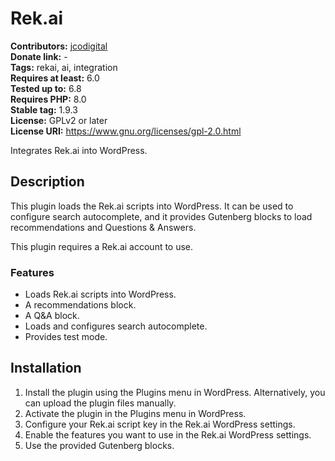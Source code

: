 # Rek.ai #
**Contributors:** [jcodigital](https://profiles.wordpress.org/jcodigital/)  
**Donate link:** -  
**Tags:** rekai, ai, integration  
**Requires at least:** 6.0  
**Tested up to:** 6.8  
**Requires PHP:** 8.0  
**Stable tag:** 1.9.3  
**License:** GPLv2 or later  
**License URI:** https://www.gnu.org/licenses/gpl-2.0.html  

Integrates Rek.ai into WordPress.

## Description ##

This plugin loads the Rek.ai scripts into WordPress. It can be used to configure search autocomplete, and it provides Gutenberg blocks to load recommendations and Questions & Answers.

This plugin requires a Rek.ai account to use.

### Features ###
- Loads Rek.ai scripts into WordPress.
- A recommendations block.
- A Q&A block.
- Loads and configures search autocomplete.
- Provides test mode.

## Installation ##

1. Install the plugin using the Plugins menu in WordPress. Alternatively, you can upload the plugin files manually.
2. Activate the plugin in the Plugins menu in WordPress.
3. Configure your Rek.ai script key in the Rek.ai WordPress settings.
4. Enable the features you want to use in the Rek.ai WordPress settings.
5. Use the provided Gutenberg blocks.
